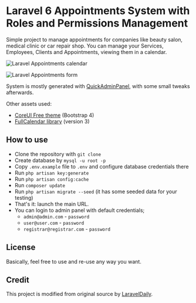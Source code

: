 # Laravel 6 Appointments System with Roles and Permissions Management

Simple project to manage appointments for companies like beauty salon, medical clinic or car repair shop. You can manage your Services, Employees, Clients and Appointments, viewing them in a calendar.

![Laravel Appointments calendar](https://laraveldaily.com/wp-content/uploads/2019/09/laravel-appointments-calendar.png)

![Laravel Appointments form](https://laraveldaily.com/wp-content/uploads/2019/09/laravel-appointments-form.png)

System is mostly generated with [QuickAdminPanel](https://2019.quickadminpanel.com), with some small tweaks afterwards.

Other assets used:

- [CoreUI Free theme](https://coreui.io/demo/#main.html) (Bootstrap 4)
- [FullCalendar library](https://fullcalendar.io/) (version 3)

## How to use

- Clone the repository with `git clone`
- Create database by `mysql -u root -p`
- Copy `.env.example` file to `.env` and configure database credentials there
- Run `php artisan key:generate`
- Run `php artisan config:cache`
- Run `composer update`
- Run `php artisan migrate --seed` (it has some seeded data for your testing)
- That's it: launch the main URL. 
- You can login to admin panel with default credentials;
    - `admin@admin.com` - `password`
    - `user@user.com` - `password`
    - `registrar@registrar.com` - `password`

## License

Basically, feel free to use and re-use any way you want.

## Credit

This project is modified from original source by [LaravelDaily](https://github.com/LaravelDaily).
